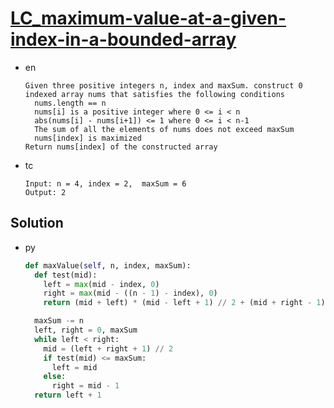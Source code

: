 # [LC_maximum-value-at-a-given-index-in-a-bounded-array](https://leetcode.com/problems/maximum-value-at-a-given-index-in-a-bounded-array)

* en

  ```en
  Given three positive integers n, index and maxSum. construct 0 indexed array nums that satisfies the following conditions
    nums.length == n
    nums[i] is a positive integer where 0 <= i < n
    abs(nums[i] - nums[i+1]) <= 1 where 0 <= i < n-1
    The sum of all the elements of nums does not exceed maxSum
    nums[index] is maximized
  Return nums[index] of the constructed array
  ```

* tc

  ```tc
  Input: n = 4, index = 2,  maxSum = 6
  Output: 2
  ```

## Solution

* py

  ```py
  def maxValue(self, n, index, maxSum):
    def test(mid):
      left = max(mid - index, 0)
      right = max(mid - ((n - 1) - index), 0)
      return (mid + left) * (mid - left + 1) // 2 + (mid + right - 1) * (mid - right) // 2

    maxSum -= n
    left, right = 0, maxSum
    while left < right:
      mid = (left + right + 1) // 2
      if test(mid) <= maxSum:
        left = mid
      else:
        right = mid - 1
    return left + 1
  ```
